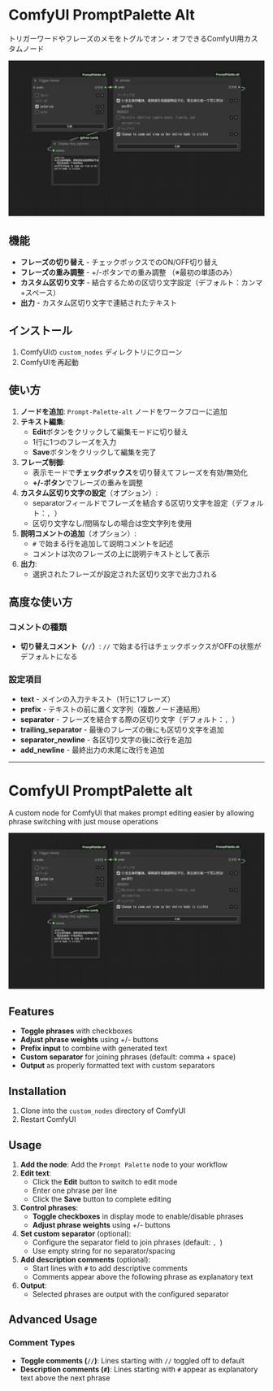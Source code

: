 # ComfyUI PromptPalette Alt

トリガーワードやフレーズのメモをトグルでオン・オフできるComfyUI用カスタムノード

![Example](examples/example-alt01.png)

## 機能

- **フレーズの切り替え** - チェックボックスでのON/OFF切り替え
- **フレーズの重み調整** - +/-ボタンでの重み調整 （※最初の単語のみ）
- **カスタム区切り文字** - 結合するための区切り文字設定（デフォルト：カンマ+スペース）
- **出力** - カスタム区切り文字で連結されたテキスト

## インストール

1. ComfyUIの `custom_nodes` ディレクトリにクローン
2. ComfyUIを再起動

## 使い方

1. **ノードを追加**: `Prompt-Palette-alt` ノードをワークフローに追加
2. **テキスト編集**:
   - **Edit**ボタンをクリックして編集モードに切り替え
   - 1行に1つのフレーズを入力
   - **Save**ボタンをクリックして編集を完了
3. **フレーズ制御**:
   - 表示モードで**チェックボックス**を切り替えてフレーズを有効/無効化
   - **+/-ボタン**でフレーズの重みを調整
4. **カスタム区切り文字の設定**（オプション）:
   - separatorフィールドでフレーズを結合する区切り文字を設定（デフォルト：`, `）
   - 区切り文字なし/間隔なしの場合は空文字列を使用
5. **説明コメントの追加**（オプション）:
   - `#` で始まる行を追加して説明コメントを記述
   - コメントは次のフレーズの上に説明テキストとして表示
6. **出力**:
   - 選択されたフレーズが設定された区切り文字で出力される

## 高度な使い方

### コメントの種類

- **切り替えコメント（`//`）**: `//` で始まる行はチェックボックスがOFFの状態がデフォルトになる

### 設定項目
- **text** - メインの入力テキスト（1行に1フレーズ）
- **prefix** - テキストの前に置く文字列（複数ノード連結用）
- **separator** - フレーズを結合する際の区切り文字（デフォルト：`, `）
- **trailing_separator** - 最後のフレーズの後にも区切り文字を追加
- **separator_newline** - 各区切り文字の後に改行を追加
- **add_newline** - 最終出力の末尾に改行を追加

---

# ComfyUI PromptPalette alt

A custom node for ComfyUI that makes prompt editing easier by allowing phrase switching with just mouse operations

![Example](examples/example-alt01.png)

## Features

- **Toggle phrases** with checkboxes
- **Adjust phrase weights** using +/- buttons
- **Prefix input** to combine with generated text
- **Custom separator** for joining phrases (default: comma + space)
- **Output** as properly formatted text with custom separators

## Installation

1. Clone into the `custom_nodes` directory of ComfyUI
2. Restart ComfyUI

## Usage

1. **Add the node**: Add the `Prompt Palette` node to your workflow
2. **Edit text**:
   - Click the **Edit** button to switch to edit mode
   - Enter one phrase per line
   - Click the **Save** button to complete editing
3. **Control phrases**:
   - **Toggle checkboxes** in display mode to enable/disable phrases
   - **Adjust phrase weights** using +/- buttons
4. **Set custom separator** (optional):
   - Configure the separator field to join phrases (default: `, `)
   - Use empty string for no separator/spacing
5. **Add description comments** (optional):
   - Start lines with `#` to add descriptive comments
   - Comments appear above the following phrase as explanatory text
6. **Output**:
   - Selected phrases are output with the configured separator

## Advanced Usage

### Comment Types

- **Toggle comments (`//`)**: Lines starting with `//` toggled off to default
- **Description comments (`#`)**: Lines starting with `#` appear as explanatory text above the next phrase

